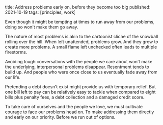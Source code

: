 title: Address problems early on, before they become too big
published: 2021-10-19
tags: [principles, work]

Even though it might be tempting at times to run away from our problems, doing so won't make them go away.

The nature of most problems is akin to the cartoonist cliche of the snowball rolling over the hill. When left unattended, problems grow. And they grow to create more problems. A small flame left unchecked often leads to multiple firestorms.

Avoiding tough conversations with the people we care about won't make the underlying, interpersonal problems disappear. Resentment tends to build up. And people who were once close to us eventually fade away from our life.

Pretending a debt doesn't exist might provide us with temporary relief. But one bill left to pay can be relatively easy to tackle when compared to eight bills plus penalty fees, a debt collection and a damaged credit score.

To take care of ourselves and the people we love, we must cultivate courage to face our problems head on. To make addressing them directly and early on our priority. Before we run out of options.
